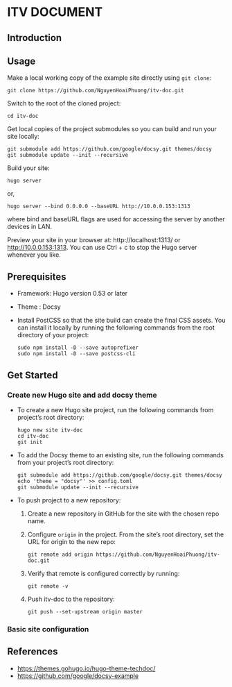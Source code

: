 # ITV DOCUMENT

## Introduction

## Usage

Make a local working copy of the example site directly using `git clone`:

```
git clone https://github.com/NguyenHoaiPhuong/itv-doc.git
```

Switch to the root of the cloned project:

```
cd itv-doc
```

Get local copies of the project submodules so you can build and run your site locally:

```
git submodule add https://github.com/google/docsy.git themes/docsy
git submodule update --init --recursive
```

Build your site:

```
hugo server
```

or,

```
hugo server --bind 0.0.0.0 --baseURL http://10.0.0.153:1313
```

where bind and baseURL flags are used for accessing the server by another devices in LAN.

Preview your site in your browser at: http://localhost:1313/ or http://10.0.0.153:1313. You can use Ctrl + c to stop the Hugo server whenever you like.

## Prerequisites

- Framework: Hugo version 0.53 or later
- Theme : Docsy

- Install PostCSS so that the site build can create the final CSS assets. You can install it locally by running the following commands from the root directory of your project:

    ```
    sudo npm install -D --save autoprefixer
    sudo npm install -D --save postcss-cli
    ```

## Get Started

### Create new Hugo site and add docsy theme

- To create a new Hugo site project, run the following commands from project’s root directory:

    ```
    hugo new site itv-doc
    cd itv-doc
    git init
    ```

- To add the Docsy theme to an existing site, run the following commands from your project’s root directory:

    ```
    git submodule add https://github.com/google/docsy.git themes/docsy
    echo 'theme = "docsy"' >> config.toml
    git submodule update --init --recursive
    ```

-  To push project to a new repository:

    1. Create a new repository in GitHub for the site with the chosen repo name.

    2. Configure `origin` in the project. From the site’s root directory, set the URL for origin to the new repo:

        ```
        git remote add origin https://github.com/NguyenHoaiPhuong/itv-doc.git
        ```

    3. Verify that remote is configured correctly by running:

        ```
        git remote -v
        ```

    4. Push itv-doc to the repository:

        ```
        git push --set-upstream origin master
        ```


### Basic site configuration


## References

- https://themes.gohugo.io/hugo-theme-techdoc/
- https://github.com/google/docsy-example